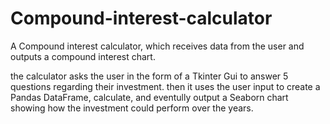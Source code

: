# Compound-interest-calculator
A Compound interest calculator, which receives data from the user and outputs a compound interest chart.

the calculator asks the user in the form of a Tkinter Gui to answer 5 questions regarding their investment.
then it uses the user input to create a Pandas DataFrame, calculate, and eventully output a Seaborn chart showing how the investment could perform over the years.  

